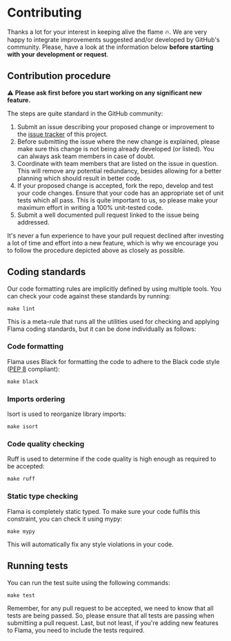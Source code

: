 # Contributing

Thanks a lot for your interest in keeping alive the flame 🔥. We are very happy to integrate improvements suggested
and/or developed by GitHub's community. Please, have a look at the information below **before starting with your
development or request**.

## Contribution procedure

⚠️ **Please ask first before you start working on any significant new feature.**

The steps are quite standard in the GitHub community:

1. Submit an issue describing your proposed change or improvement to
   the [issue tracker](https://github.com/vortico/flama/issues) of this project.
2. Before submitting the issue where the new change is explained, please make sure this change is not being already
   developed (or listed). You can always ask team members in case of doubt.
3. Coordinate with team members that are listed on the issue in question. This will remove any potential redundancy,
   besides allowing for a better planning which should result in better code.
4. If your proposed change is accepted, fork the repo, develop and test your code changes. Ensure that your code has an
   appropriate set of unit tests which all pass. This is quite important to us, so please
   make your maximum effort in writing a 100% unit-tested code.
5. Submit a well documented pull request linked to the issue being addressed.

It's never a fun experience to have your pull request declined after investing a lot of time and effort into a new
feature, which is why we encourage you to follow the procedure depicted above as closely as possible.

## Coding standards

Our code formatting rules are implicitly defined by using multiple tools. You can check your code against these
standards by running:

```commandline
make lint
```

This is a meta-rule that runs all the utilities used for checking and applying Flama coding standards, but it can be
done individually as follows:

### Code formatting

Flama uses Black for formatting the code to adhere to the Black code style ([PEP 8](https://peps.python.org/pep-0008/)
compliant):

```commandline
make black
```

### Imports ordering

Isort is used to reorganize library imports:

```commandline
make isort
```

### Code quality checking

Ruff is used to determine if the code quality is high enough as required to be accepted:

```commandline
make ruff
```

### Static type checking

Flama is completely static typed. To make sure your code fulfils this constraint, you can check it using mypy:

```commandline
make mypy
```

This will automatically fix any style violations in your code.

## Running tests

You can run the test suite using the following commands:

```commandline
make test
```

Remember, for any pull request to be accepted, we need to know that all tests are being passed.
So, please ensure that all tests are passing when submitting a pull request.
Last, but not least, if you're adding new features to Flama, you need to include the tests required.
